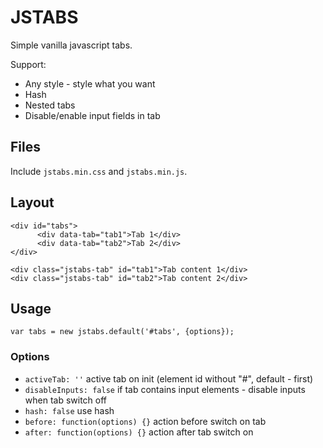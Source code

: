 # JSTABS
Simple vanilla javascript tabs.

Support:
 - Any style - style what you want
 - Hash
 - Nested tabs
 - Disable/enable input fields in tab

## Files
Include ```jstabs.min.css``` and ```jstabs.min.js```.

## Layout
```
<div id="tabs">
	  <div data-tab="tab1">Tab 1</div>
	  <div data-tab="tab2">Tab 2</div>
</div>

<div class="jstabs-tab" id="tab1">Tab content 1</div>
<div class="jstabs-tab" id="tab2">Tab content 2</div>
```

## Usage
```
var tabs = new jstabs.default('#tabs', {options});
```

### Options

 - ```activeTab: ''```
active tab on init (element id without "#", default - first)
 - ```disableInputs: false```
if tab contains input elements - disable inputs when tab switch off
- ```hash: false```
use hash
- ```before: function(options) {}```
action before switch on tab
- ```after: function(options) {}```
action after tab switch on
